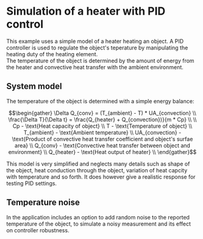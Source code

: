 # Simulation of a heater with PID control
This example uses a simple model of a heater heating an object. 
A PID controller is used to regulate the object's teperature by manipulating the heating duty of the heating element.  
The temperature of the object is determined by the amount of energy from the heater and convective heat transfer with the ambient environment. 

## System model
The temperature of the object is determined with a simple energy balance:
```math
\begin{gather}
\Delta Q_{conv} = (T_{ambient} - T) * UA_{convection} \\
\frac{\Delta T}{\Delta t} = \frac{Q_{heater} + Q_{convection})}{m * Cp} \\ \\
Cp - \text{Heat capacity of object} \\
T - \text{Temperature of object} \\
T_{ambient} - \text{Ambient temperature} \\
UA_{convection} - \text{Product of convective heat transfer coefficient and object's surfae area} \\
Q_{conv} - \text{Convective heat transfer between object and environment} \\
Q_{heater} - \text{Heat output of heater} \\
\end{gather}
```
This model is very simplified and neglects many details such as shape of the object, heat conduction through the object, variation of heat capcity with temperature and so forth.  It does however give a realistic response for testing PID settings.

## Temperature noise
In the application includes an option to add random noise to the reported temperature of the object, to simulate a noisy measurement and its effect on controller robustness.
